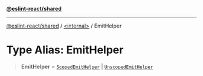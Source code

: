 [**@eslint-react/shared**](../../README.md)

***

[@eslint-react/shared](../../README.md) / [\<internal\>](../README.md) / EmitHelper

# Type Alias: EmitHelper

> **EmitHelper** = [`ScopedEmitHelper`](../interfaces/ScopedEmitHelper.md) \| [`UnscopedEmitHelper`](../interfaces/UnscopedEmitHelper.md)
